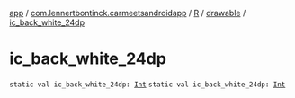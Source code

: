 [app](../../../index.md) / [com.lennertbontinck.carmeetsandroidapp](../../index.md) / [R](../index.md) / [drawable](index.md) / [ic_back_white_24dp](./ic_back_white_24dp.md)

# ic_back_white_24dp

`static val ic_back_white_24dp: `[`Int`](https://kotlinlang.org/api/latest/jvm/stdlib/kotlin/-int/index.html)
`static val ic_back_white_24dp: `[`Int`](https://kotlinlang.org/api/latest/jvm/stdlib/kotlin/-int/index.html)